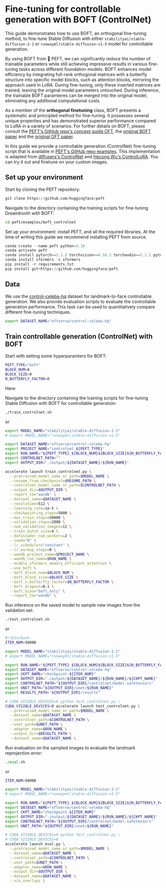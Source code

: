 <!--Copyright 2023 The HuggingFace Team. All rights reserved.

Licensed under the Apache License, Version 2.0 (the "License"); you may not use this file except in compliance with
the License. You may obtain a copy of the License at

http://www.apache.org/licenses/LICENSE-2.0

Unless required by applicable law or agreed to in writing, software distributed under the License is distributed on
an "AS IS" BASIS, WITHOUT WARRANTIES OR CONDITIONS OF ANY KIND, either express or implied. See the License for the
specific language governing permissions and limitations under the License.

⚠️ Note that this file is in Markdown but contain specific syntax for our doc-builder (similar to MDX) that may not be
rendered properly in your Markdown viewer.

-->


# Fine-tuning for controllable generation with BOFT (ControlNet)

This guide demonstrates how to use BOFT, an orthogonal fine-tuning method, to fine-tune Stable Diffusion with either `stabilityai/stable-diffusion-2-1` or `runwayml/stable-diffusion-v1-5` model for controllable generation.

By using BOFT from 🤗 PEFT, we can significantly reduce the number of trainable parameters while still achieving impressive results in various fine-tuning tasks across different foundation models. BOFT enhances model efficiency by integrating full-rank orthogonal matrices with a butterfly structure into specific model blocks, such as attention blocks, mirroring the approach used in LoRA. During fine-tuning, only these inserted matrices are trained, leaving the original model parameters untouched. During inference, the trainable BOFT paramteres can be merged into the original model, eliminating any additional computational costs.

As a member of the **orthogonal finetuning** class, BOFT presents a systematic and principled method for fine-tuning. It possesses several unique properties and has demonstrated superior performance compared to LoRA in a variety of scenarios. For further details on BOFT, please consult the [PEFT's GitHub repo's concept guide OFT](https://https://huggingface.co/docs/peft/index), the [original BOFT paper](https://arxiv.org/abs/2311.06243) and the [original OFT paper](https://arxiv.org/abs/2306.07280).

In this guide we provide a controllable generation (ControlNet) fine-tuning script that is available in [PEFT's GitHub repo examples](https://github.com/huggingface/peft/tree/main/examples/boft_controlnet). This implementation is adapted from [diffusers's ControlNet](https://github.com/huggingface/diffusers/tree/main/examples/controlnet) and [Hecong Wu's ControlLoRA](https://github.com/HighCWu/ControlLoRA). You can try it out and finetune on your custom images.

## Set up your environment
Start by cloning the PEFT repository:

```python
git clone https://github.com/huggingface/peft
```

Navigate to the directory containing the training scripts for fine-tuning Dreambooth with BOFT:
```bash
cd peft/examples/boft_controlnet
```

Set up your environment: install PEFT, and all the required libraries. At the time of writing this guide we recommend installing PEFT from source.

```python
conda create --name peft python=3.10
conda activate peft
conda install pytorch==2.1.2 torchvision==0.16.2 torchaudio==2.1.2 pytorch-cuda=11.8 -c pytorch -c nvidia
conda install xformers -c xformers
pip install -r requirements.txt
pip install git+https://github.com/huggingface/peft
```

## Data

We use the [control-celeba-hq](https://huggingface.co/datasets/oftverse/control-celeba-hq) dataset for landmark-to-face controllable generation. We also provide evaluation scripts to evaluate the controllable generation performance. This task can be used to quantitatively compare different fine-tuning techniques.

```bash
export DATASET_NAME="oftverse/control-celeba-hq"
```

## Train controllable generation (ControlNet) with BOFT

Start with setting some hyperparamters for BOFT:
```bash
PEFT_TYPE="boft"
BLOCK_NUM=8
BLOCK_SIZE=0
N_BUTTERFLY_FACTOR=0
```

Here:


Navigate to the directory containing the training scripts for fine-tuning Stable Diffusion with BOFT for controllable generation:

```bash
./train_controlnet.sh
```
or
```bash
export MODEL_NAME="stabilityai/stable-diffusion-2-1"
# export MODEL_NAME="runwayml/stable-diffusion-v1-5"

export DATASET_NAME="oftverse/control-celeba-hq"
export PROJECT_NAME="controlnet_${PEFT_TYPE}"
export RUN_NAME="${PEFT_TYPE}_${BLOCK_NUM}${BLOCK_SIZE}${N_BUTTERFLY_FACTOR}"
export CONTROLNET_PATH=""
export OUTPUT_DIR="./output/${DATASET_NAME}/${RUN_NAME}"

accelerate launch train_controlnet.py \
  --pretrained_model_name_or_path=$MODEL_NAME \
  --resume_from_checkpoint=$RESUME_PATH \
  --controlnet_model_name_or_path=$CONTROLNET_PATH \
  --output_dir=$OUTPUT_DIR \
  --report_to="wandb" \
  --dataset_name=$DATASET_NAME \
  --resolution=512 \
  --learning_rate=1e-5 \
  --checkpointing_steps=5000 \
  --max_train_steps=50000 \
  --validation_steps=2000 \
  --num_validation_images=12 \
  --train_batch_size=4 \
  --dataloader_num_workers=2 \
  --seed="0" \
  --lr_scheduler="constant" \
  --lr_warmup_steps=0 \
  --wandb_project_name=$PROJECT_NAME \
  --wandb_run_name=$RUN_NAME \
  --enable_xformers_memory_efficient_attention \
  --use_boft \
  --boft_block_num=$BLOCK_NUM \
  --boft_block_size=$BLOCK_SIZE \
  --boft_n_butterfly_factor=$N_BUTTERFLY_FACTOR \
  --boft_dropout=0.1 \
  --boft_bias="boft_only" \
  --report_to="wandb" \
```

Run inference on the saved model to sample new images from the validation set:

```python
./test_controlnet.sh
```
or
```bash
#!/bin/bash
ITER_NUM=50000

export MODEL_NAME="stabilityai/stable-diffusion-2-1"
# export MODEL_NAME="runwayml/stable-diffusion-v1-5"

export RUN_NAME="${PEFT_TYPE}_${BLOCK_NUM}${BLOCK_SIZE}${N_BUTTERFLY_FACTOR}"
export DATASET_NAME="oftverse/control-celeba-hq"
export CKPT_NAME="checkpoint-${ITER_NUM}"
export OUTPUT_DIR="./output/${DATASET_NAME}/${RUN_NAME}/${CKPT_NAME}"
export CONTROLNET_PATH="${OUTPUT_DIR}/controlnet/model.safetensors"
export UNET_PATH="${OUTPUT_DIR}/unet/${RUN_NAME}"
export RESULTS_PATH="${OUTPUT_DIR}/results"

# CUDA_VISIBLE_DEVICES=0 python test_controlnet.py \
CUDA_VISIBLE_DEVICES=0 accelerate launch test_controlnet.py \
  --pretrained_model_name_or_path=$MODEL_NAME \
  --dataset_name=$DATASET_NAME \
  --controlnet_path=$CONTROLNET_PATH \
  --unet_path=$UNET_PATH \
  --adapter_name=$RUN_NAME \
  --output_dir=$RESULTS_PATH \
  --dataset_name=$DATASET_NAME \

```

Run evaluation on the sampled images to evaluate the landmark reprojection error:

```python
./eval.sh
```
or
```bash
ITER_NUM=50000

export MODEL_NAME="stabilityai/stable-diffusion-2-1"
# export MODEL_NAME="runwayml/stable-diffusion-v1-5"

export RUN_NAME="${PEFT_TYPE}_${BLOCK_NUM}${BLOCK_SIZE}${N_BUTTERFLY_FACTOR}"
export DATASET_NAME="oftverse/control-celeba-hq"
export CKPT_NAME="checkpoint-${ITER_NUM}"
export OUTPUT_DIR="./output/${DATASET_NAME}/${RUN_NAME}/${CKPT_NAME}"
export CONTROLNET_PATH="${OUTPUT_DIR}/controlnet/model.safetensors"
export UNET_PATH="${OUTPUT_DIR}/unet/${RUN_NAME}"

# CUDA_VISIBLE_DEVICES=0 python test_controlnet.py \
# CUDA_VISIBLE_DEVICES=0 
accelerate launch eval.py \
  --pretrained_model_name_or_path=$MODEL_NAME \
  --dataset_name=$DATASET_NAME \
  --controlnet_path=$CONTROLNET_PATH \
  --unet_path=$UNET_PATH \
  --adapter_name=$RUN_NAME \
  --output_dir=$OUTPUT_DIR \
  --dataset_name=$DATASET_NAME \
  --vis_overlays \

```